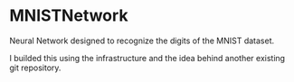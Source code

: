 # MNISTNetwork
Neural Network designed to recognize the digits of the MNIST dataset.

I builded this using the infrastructure and the idea behind another existing git repository.
